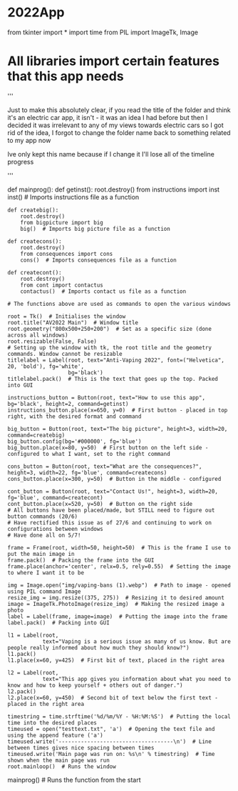 # 2022App
from tkinter import *
import time
from PIL import ImageTk, Image

# All libraries import certain features that this app needs

'''

Just to make this absolutely clear, if you read the title of the folder and think it's an electric car app, 
it isn't - it was an idea I had before but then I decided it was irrelevant to any of my views towards 
electric cars so I got rid of the idea, I forgot to change the folder name back to something related to my app now

Ive only kept this name because if I change it I'll lose all of the timeline progress

'''


def mainprog():
    def getinst():
        root.destroy()
        from instructions import inst
        inst()  # Imports instructions file as a function

    def createbig():
        root.destroy()
        from bigpicture import big
        big()  # Imports big picture file as a function

    def createcons():
        root.destroy()
        from consequences import cons
        cons()  # Imports consequences file as a function

    def createcont():
        root.destroy()
        from cont import contactus
        contactus()  # Imports contact us file as a function

    # The functions above are used as commands to open the various windows

    root = Tk()  # Initialises the window
    root.title("AV2022 Main")  # Window title
    root.geometry("800x500+250+200")  # Set as a specific size (done across all windows)
    root.resizable(False, False)
    # Setting up the window with tk, the root title and the geometry commands. Window cannot be resizable
    titlelabel = Label(root, text="Anti-Vaping 2022", font=("Helvetica", 20, 'bold'), fg='white',
                       bg='black')
    titlelabel.pack()  # This is the text that goes up the top. Packed into GUI

    instructions_button = Button(root, text="How to use this app", bg='black', height=2, command=getinst)
    instructions_button.place(x=650, y=0)  # First button - placed in top right, with the desired format and command

    big_button = Button(root, text="The big picture", height=3, width=20, command=createbig)
    big_button.config(bg='#000000', fg='blue')
    big_button.place(x=80, y=50)  # First button on the left side - configured to what I want, set to the right command

    cons_button = Button(root, text="What are the consequences?", height=3, width=22, fg='blue', command=createcons)
    cons_button.place(x=300, y=50)  # Button in the middle - configured

    cont_button = Button(root, text="Contact Us!", height=3, width=20, fg='blue', command=createcont)
    cont_button.place(x=520, y=50)  # Button on the right side
    # All buttons have been placed/made, but STILL need to figure out button commands (20/6)
    # Have rectified this issue as of 27/6 and continuing to work on configurations between windows
    # Have done all on 5/7!

    frame = Frame(root, width=50, height=50)  # This is the frame I use to put the main image in
    frame.pack()  # Packing the frame into the GUI
    frame.place(anchor='center', relx=0.5, rely=0.55)  # Setting the image to where I want it to be

    img = Image.open("img/vaping-bans (1).webp")  # Path to image - opened using PIL command Image
    resize_img = img.resize((375, 275))  # Resizing it to desired amount
    image = ImageTk.PhotoImage(resize_img)  # Making the resized image a photo
    label = Label(frame, image=image)  # Putting the image into the frame
    label.pack()  # Packing into GUI

    l1 = Label(root,
               text="Vaping is a serious issue as many of us know. But are people really informed about how much they should know?")
    l1.pack()
    l1.place(x=60, y=425)  # First bit of text, placed in the right area

    l2 = Label(root,
               text="This app gives you information about what you need to know and how to keep yourself + others out of danger.")
    l2.pack()
    l2.place(x=60, y=450)  # Second bit of text below the first text - placed in the right area

    timestring = time.strftime('%d/%m/%Y - %H:%M:%S')  # Putting the local time into the desired places
    timeused = open("testtext.txt", 'a')  # Opening the text file and using the append feature ('a')
    timeused.write('------------------------------------\n')  # Line between times gives nice spacing between times
    timeused.write('Main page was run on: %s\n' % timestring)  # Time shown when the main page was run
    root.mainloop()  # Runs the window


mainprog()  # Runs the function from the start
